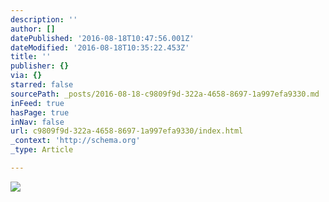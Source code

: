 ```yaml
---
description: ''
author: []
datePublished: '2016-08-18T10:47:56.001Z'
dateModified: '2016-08-18T10:35:22.453Z'
title: ''
publisher: {}
via: {}
starred: false
sourcePath: _posts/2016-08-18-c9809f9d-322a-4658-8697-1a997efa9330.md
inFeed: true
hasPage: true
inNav: false
url: c9809f9d-322a-4658-8697-1a997efa9330/index.html
_context: 'http://schema.org'
_type: Article

---
```

![](https://the-grid-user-content.s3-us-west-2.amazonaws.com/88200ae2-ac6c-49f4-993b-b14a27bfd0d9.jpg)